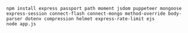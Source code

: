 `npm install express passport path moment jsdom puppeteer mongoose express-session connect-flash connect-mongo method-override body-parser dotenv compression helmet express-rate-limit ejs `<br>
`node app.js`
